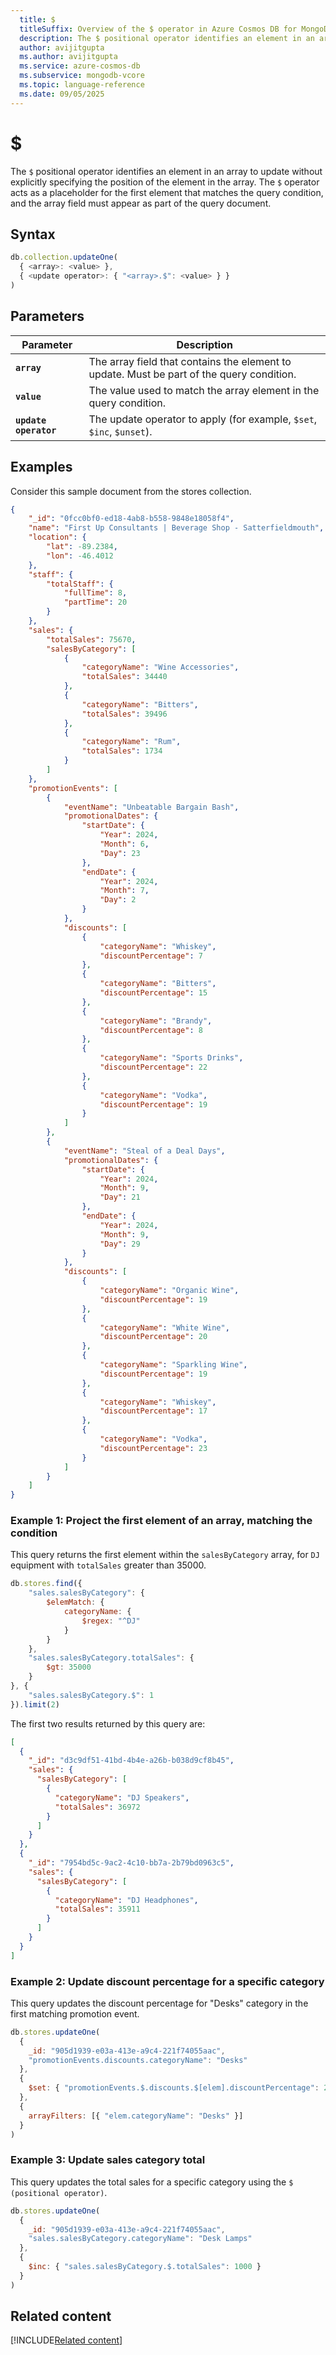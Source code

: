 ```yaml
---
  title: $
  titleSuffix: Overview of the $ operator in Azure Cosmos DB for MongoDB (vCore)
  description: The $ positional operator identifies an element in an array to update without explicitly specifying the position of the element in the array.
  author: avijitgupta
  ms.author: avijitgupta
  ms.service: azure-cosmos-db
  ms.subservice: mongodb-vcore
  ms.topic: language-reference
  ms.date: 09/05/2025
---
```


# $

The `$` positional operator identifies an element in an array to update without explicitly specifying the position of the element in the array. The `$` operator acts as a placeholder for the first element that matches the query condition, and the array field must appear as part of the query document.

## Syntax

```javascript
db.collection.updateOne(
  { <array>: <value> },
  { <update operator>: { "<array>.$": <value> } }
)
```

## Parameters

| Parameter | Description |
| --- | --- |
| **`array`** | The array field that contains the element to update. Must be part of the query condition. |
| **`value`** | The value used to match the array element in the query condition. |
| **`update operator`** | The update operator to apply (for example, `$set`, `$inc`, `$unset`). |

## Examples

Consider this sample document from the stores collection.

```json
{
    "_id": "0fcc0bf0-ed18-4ab8-b558-9848e18058f4",
    "name": "First Up Consultants | Beverage Shop - Satterfieldmouth",
    "location": {
        "lat": -89.2384,
        "lon": -46.4012
    },
    "staff": {
        "totalStaff": {
            "fullTime": 8,
            "partTime": 20
        }
    },
    "sales": {
        "totalSales": 75670,
        "salesByCategory": [
            {
                "categoryName": "Wine Accessories",
                "totalSales": 34440
            },
            {
                "categoryName": "Bitters",
                "totalSales": 39496
            },
            {
                "categoryName": "Rum",
                "totalSales": 1734
            }
        ]
    },
    "promotionEvents": [
        {
            "eventName": "Unbeatable Bargain Bash",
            "promotionalDates": {
                "startDate": {
                    "Year": 2024,
                    "Month": 6,
                    "Day": 23
                },
                "endDate": {
                    "Year": 2024,
                    "Month": 7,
                    "Day": 2
                }
            },
            "discounts": [
                {
                    "categoryName": "Whiskey",
                    "discountPercentage": 7
                },
                {
                    "categoryName": "Bitters",
                    "discountPercentage": 15
                },
                {
                    "categoryName": "Brandy",
                    "discountPercentage": 8
                },
                {
                    "categoryName": "Sports Drinks",
                    "discountPercentage": 22
                },
                {
                    "categoryName": "Vodka",
                    "discountPercentage": 19
                }
            ]
        },
        {
            "eventName": "Steal of a Deal Days",
            "promotionalDates": {
                "startDate": {
                    "Year": 2024,
                    "Month": 9,
                    "Day": 21
                },
                "endDate": {
                    "Year": 2024,
                    "Month": 9,
                    "Day": 29
                }
            },
            "discounts": [
                {
                    "categoryName": "Organic Wine",
                    "discountPercentage": 19
                },
                {
                    "categoryName": "White Wine",
                    "discountPercentage": 20
                },
                {
                    "categoryName": "Sparkling Wine",
                    "discountPercentage": 19
                },
                {
                    "categoryName": "Whiskey",
                    "discountPercentage": 17
                },
                {
                    "categoryName": "Vodka",
                    "discountPercentage": 23
                }
            ]
        }
    ]
}
```

### Example 1: Project the first element of an array, matching the condition

This query returns the first element within the `salesByCategory` array, for `DJ` equipment with `totalSales` greater than 35000.

```javascript
db.stores.find({
    "sales.salesByCategory": {
        $elemMatch: {
            categoryName: {
                $regex: "^DJ"
            }
        }
    },
    "sales.salesByCategory.totalSales": {
        $gt: 35000
    }
}, {
    "sales.salesByCategory.$": 1
}).limit(2)
```

The first two results returned by this query are:

```json
[
  {
    "_id": "d3c9df51-41bd-4b4e-a26b-b038d9cf8b45",
    "sales": {
      "salesByCategory": [
        {
          "categoryName": "DJ Speakers",
          "totalSales": 36972
        }
      ]
    }
  },
  {
    "_id": "7954bd5c-9ac2-4c10-bb7a-2b79bd0963c5",
    "sales": {
      "salesByCategory": [
        {
          "categoryName": "DJ Headphones",
          "totalSales": 35911
        }
      ]
    }
  }
]
```

### Example 2: Update discount percentage for a specific category

This query updates the discount percentage for "Desks" category in the first matching promotion event.

```javascript
db.stores.updateOne(
  { 
    _id: "905d1939-e03a-413e-a9c4-221f74055aac",
    "promotionEvents.discounts.categoryName": "Desks"
  },
  {
    $set: { "promotionEvents.$.discounts.$[elem].discountPercentage": 25 }
  },
  {
    arrayFilters: [{ "elem.categoryName": "Desks" }]
  }
)
```

### Example 3: Update sales category total

This query updates the total sales for a specific category using the `$ (positional operator)`.

```javascript
db.stores.updateOne(
  { 
    _id: "905d1939-e03a-413e-a9c4-221f74055aac",
    "sales.salesByCategory.categoryName": "Desk Lamps"
  },
  {
    $inc: { "sales.salesByCategory.$.totalSales": 1000 }
  }
)
```

## Related content

[!INCLUDE[Related content](../includes/related-content.md)]
